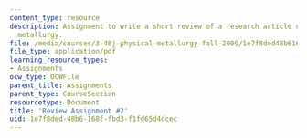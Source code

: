 ```yaml
---
content_type: resource
description: Assignment to write a short review of a research article on physical
  metallurgy.
file: /media/courses/3-40j-physical-metallurgy-fall-2009/1e7f8ded48b6168ffbd3f1fd65d4dcec_MIT3_40JF09_ra2.pdf
file_type: application/pdf
learning_resource_types:
- Assignments
ocw_type: OCWFile
parent_title: Assignments
parent_type: CourseSection
resourcetype: Document
title: 'Review Assignment #2'
uid: 1e7f8ded-48b6-168f-fbd3-f1fd65d4dcec
---
```

